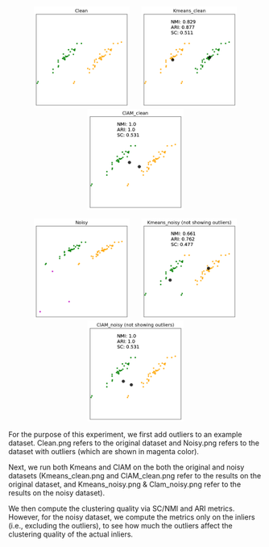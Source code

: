<!-- <div style="display:flex;justify-content:center;align-items:center;">
  <img src="Clean.png" height="200px" style="margin-right:10px;">
  <img src="Kmeans_clean.png" height="200px" style="margin-right:10px;">
  <img src="ClAM_clean.png" height="200px">
</div>

<div style="display:flex;justify-content:center;align-items:center;">
  <img src="Noisy.png" height="200px" style="margin-right:10px;">
  <img src="Kmeans_noisy.png" height="200px" style="margin-right:10px;">
  <img src="ClAM_noisy.png" height="200px">
</div> -->

<p align="center">
  <img src="Clean.png" height="200px" hspace="10">
  <img src="Kmeans_clean.png" height="200px" hspace="10">
  <img src="ClAM_clean.png" height="200px" hspace="10">
</p>

<p align="center">
  <img src="Noisy.png" height="200px" hspace="10">
  <img src="Kmeans_noisy.png" height="200px" hspace="10">
  <img src="ClAM_noisy.png" height="200px" hspace="10">
</p>

For the purpose of this experiment, we first add outliers to an example dataset. Clean.png refers to the original dataset and Noisy.png refers to
the dataset with outliers (which are shown in magenta color).

Next, we run both Kmeans and ClAM on the both the original and noisy datasets (Kmeans_clean.png and ClAM_clean.png refer  to the results on the
original dataset, and Kmeans_noisy.png & Clam_noisy.png refer to the results on the noisy dataset).

We then compute the clustering quality via SC/NMI and ARI metrics. However, for the noisy dataset, we compute the metrics only on the inliers
(i.e., excluding the outliers), to see how much the outliers affect the clustering quality of the actual inliers.

<!-- ![Noisy](Noisy.png)
![Clean](Clean.png) -->